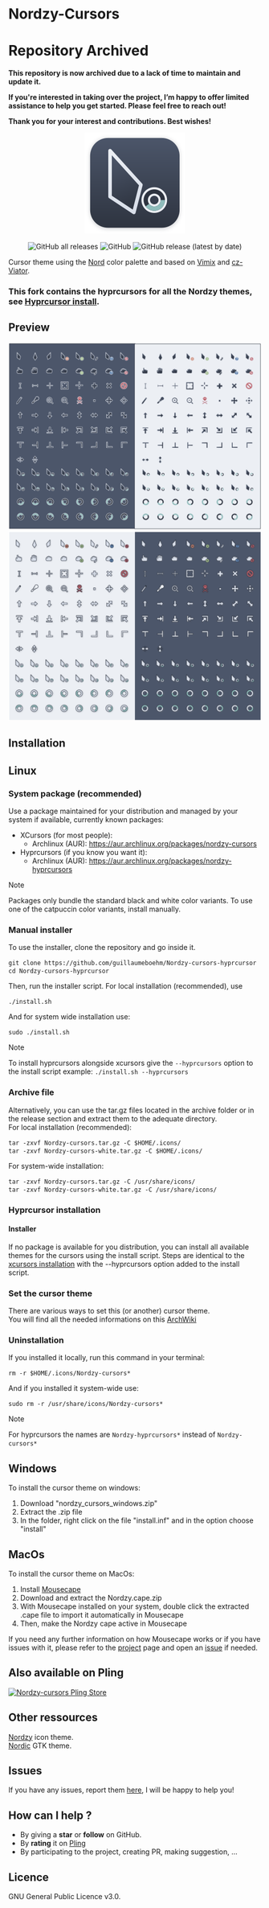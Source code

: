 # Nordzy-Cursors

# **Repository Archived**
**This repository is now archived due to a lack of time to maintain and update it.**

**If you're interested in taking over the project, I’m happy to offer limited assistance to help you get started. Please feel free to reach out!**

**Thank you for your interest and contributions. Best wishes!**



<p align="center">
	<img src="./art/logo.png" alt="Nordzy-cursors logo">
</p>
<p align="center">
	<img alt="GitHub all releases" src="https://img.shields.io/github/downloads/alvatip/Nordzy-cursors/total?color=brightgreen"> 
	<img alt="GitHub" src="https://img.shields.io/github/license/alvatip/Nordzy-cursors?color=blue"> 
	<img alt="GitHub release (latest by date)" src="https://img.shields.io/github/v/release/alvatip/Nordzy-cursors?color=9cf">
</p>

Cursor theme using the [Nord](https://github.com/arcticicestudio/nord) color palette and based on [Vimix](https://github.com/vinceliuice/Vimix-cursors) and [cz-Viator](https://github.com/charakterziffer/cursor-toolbox).

### This fork contains the hyprcursors for all the Nordzy themes, see [Hyprcursor install](https://github.com/guillaumeboehm/Nordzy-cursors-hyprcursor?tab=readme-ov-file#hyprcursor-installation).

## Preview

![Nordzy dark icons](./art/preview-black.png)
![Nordzy white icons](./art/preview-white.png)


## Installation

## Linux

### System package (recommended)
Use a package maintained for your distribution and managed by your system if available, currently known packages:
- XCursors (for most people):
    * Archlinux (AUR): https://aur.archlinux.org/packages/nordzy-cursors
- Hyprcursors (if you know you want it):
    * Archlinux (AUR): https://aur.archlinux.org/packages/nordzy-hyprcursors

> [!NOTE]
> Packages only bundle the standard black and white color variants.
> To use one of the catpuccin color variants, install manually.

### Manual installer
To use the installer, clone the repository and go inside it.
```
git clone https://github.com/guillaumeboehm/Nordzy-cursors-hyprcursor
cd Nordzy-cursors-hyprcursor
```
Then, run the installer script. For local installation (recommended), use
``` 
./install.sh
```
And for system wide installation use:
``` 
sudo ./install.sh
```
> [!NOTE]
> To install hyprcursors alongside xcursors give the `--hyprcursors` option to the install script
> example: `./install.sh --hyprcursors`
### Archive file
Alternatively, you can use the tar.gz files located in the archive folder or in the release section and extract them to the adequate directory.</br>
For local installation (recommended):
```
tar -zxvf Nordzy-cursors.tar.gz -C $HOME/.icons/
tar -zxvf Nordzy-cursors-white.tar.gz -C $HOME/.icons/
```
For system-wide installation: 
```
tar -zxvf Nordzy-cursors.tar.gz -C /usr/share/icons/
tar -zxvf Nordzy-cursors-white.tar.gz -C /usr/share/icons/
```

### Hyprcursor installation

#### Installer
If no package is available for you distribution, you can install all available themes for the cursors using the install script.
Steps are identical to the [xcursors installation](https://github.com/guillaumeboehm/Nordzy-cursors-hyprcursor?tab=readme-ov-file#installer) with the --hyprcursors option added to the install script.
 
### Set the cursor theme
There are various ways to set this (or another) cursor theme.</br>
You will find all the needed informations on this [ArchWiki](https://wiki.archlinux.org/title/Cursor_themes#GNOME)

### Uninstallation
If you installed it locally, run this command in your terminal: 
```
rm -r $HOME/.icons/Nordzy-cursors*
```
And if you installed it system-wide use:
```
sudo rm -r /usr/share/icons/Nordzy-cursors*
```
> [!NOTE]
> For hyprcursors the names are `Nordzy-hyprcursors*` instead of `Nordzy-cursors*`
## Windows

To install the cursor theme on windows: 
1. Download "nordzy_cursors_windows.zip"
2. Extract the .zip file
3. In the folder, right click on the file "install.inf" and in the option choose "install"

## MacOs

To install the cursor theme on MacOs: 
1. Install [Mousecape](https://github.com/alexzielenski/Mousecape/releases)
2. Download and extract the Nordzy.cape.zip
3. With Mousecape installed on your system, double click the extracted .cape file to import it automatically in Mousecape
4. Then, make the Nordzy cape active in Mousecape

If you need any further information on how Mousecape works or if you have issues with it, please refer to the [project](https://github.com/alexzielenski/Mousecape) page and open an [issue](https://github.com/alexzielenski/Mousecape/issues) if needed.

## Also available on Pling
<p align="left">
  <a href="https://www.pling.com/p/1571937/" >
    <img title="Nordzy-cursors Pling Store" width="25%" src="https://imgur.com/VxSgrWw.png">
  </a>
</p>

## Other ressources
[Nordzy](https://github.com/alvatip/Nordzy-icon) icon theme. </br> 
[Nordic](https://github.com/EliverLara/Nordic) GTK theme.

##  Issues

If you have any issues, report them [here](https://github.com/alvatip/Nordzy-cursors/issues), I will be happy to help you!

##  How can I help ?

* By giving a **star** or **follow** on GitHub.
* By **rating** it on [Pling](https://www.pling.com/p/1571937/)
* By participating to the project, creating PR, making suggestion, ...

## Licence

GNU General Public Licence v3.0.




